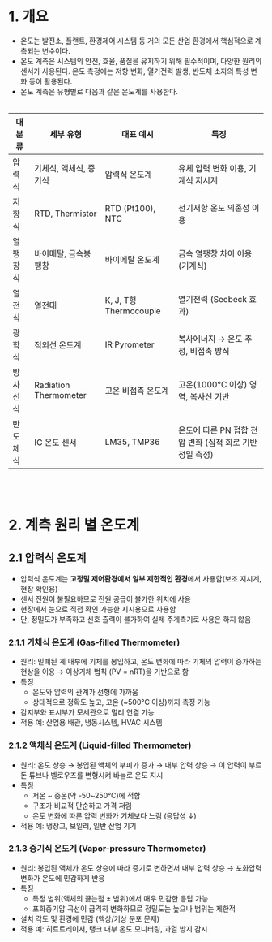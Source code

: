 # 1. 개요
- 온도는 발전소, 플랜트, 환경제어 시스템 등 거의 모든 산업 환경에서 핵심적으로 계측되는 변수이다.
- 온도 계측은 시스템의 안전, 효율, 품질을 유지하기 위해 필수적이며, 다양한 원리의 센서가 사용된다. 온도 측정에는 저항 변화, 열기전력 발생, 반도체 소자의 특성 변화 등이 활용된다. 
- 온도 계측은 유형별로 다음과 같은 온도계를 사용한다.
</br></br>

|대분류|	세부 유형|	대표 예시|	특징|
|------|--------|---------|------------|
|압력식|	기체식, 액체식, 증기식|	압력식 온도계|	유체 압력 변화 이용, 기계식 지시계|
|저항식|	RTD, Thermistor|	RTD (Pt100), NTC|	전기저항 온도 의존성 이용|
|열팽창식|	바이메탈, 금속봉 팽창|	바이메탈 온도계|	금속 열팽창 차이 이용 (기계식)|
|열전식|	열전대|	K, J, T형 Thermocouple|	열기전력 (Seebeck 효과)|
|광학식|	적외선 온도계|	IR Pyrometer|	복사에너지 → 온도 추정, 비접촉 방식|
|방사선식|	Radiation Thermometer|	고온 비접촉 온도계|고온(1000°C 이상) 영역, 복사선 기반|
|반도체식|	IC 온도 센서|	LM35, TMP36|	온도에 따른 PN 접합 전압 변화 (집적 회로 기반 정밀 측정)|

</br></br>
# 2. 계측 원리 별 온도계 

## 2.1 압력식 온도계
- 압력식 온도계는 <b>고정밀 제어환경에서 일부 제한적인 환경</b>에서 사용함(보조 지시계, 현장 확인용)
- 센서 전원이 불필요하므로 전원 공급이 불가한 위치에 사용
- 현장에서 눈으로 직접 확인 가능한 지시용으로 사용함
- 단, 정밀도가 부족하고 신호 출력이 불가하여 실제 주계측기로 사용은 하지 않음

### 2.1.1 기체식 온도계 (Gas-filled Thermometer)
- 원리: 밀폐된 계 내부에 기체를 봉입하고, 온도 변화에 따라 기체의 압력이 증가하는 현상을 이용 → 이상기체 법칙 (PV = nRT)을 기반으로 함
- 특징
  - 온도와 압력의 관계가 선형에 가까움
  - 상대적으로 정확도 높고, 고온 (~500°C 이상)까지 측정 가능
- 감지부와 표시부가 모세관으로 멀리 연결 가능
- 적용 예: 산업용 배관, 냉동시스템, HVAC 시스템

### 2.1.2 액체식 온도계 (Liquid-filled Thermometer)
- 원리: 온도 상승 → 봉입된 액체의 부피가 증가 → 내부 압력 상승 → 이 압력이 부르돈 튜브나 벨로우즈를 변형시켜 바늘로 온도 지시
- 특징
  - 저온 ~ 중온(약 -50~250°C)에 적합
  - 구조가 비교적 단순하고 가격 저렴
  - 온도 변화에 따른 압력 변화가 기체보다 느림 (응답성 ↓)
- 적용 예: 냉장고, 보일러, 일반 산업 기기

### 2.1.3 증기식 온도계 (Vapor-pressure Thermometer)
- 원리: 봉입된 액체가 온도 상승에 따라 증기로 변하면서 내부 압력 상승 → 포화압력 변화가 온도에 민감하게 반응
- 특징
  - 특정 범위(액체의 끓는점 ± 범위)에서 매우 민감한 응답 가능
  - 포화증기압 곡선이 급격히 변화하므로 정밀도는 높으나 범위는 제한적
- 설치 각도 및 환경에 민감 (액상/기상 분포 문제)
- 적용 예: 히트트레이서, 탱크 내부 온도 모니터링, 과열 방지 감시


